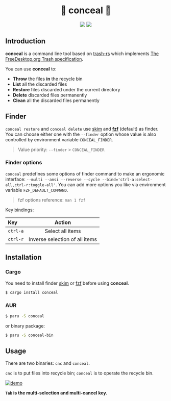 <h1 align="center">🌠 conceal 🌃</h1>

<p align="center">
  <a href="https://crates.io/crates/conceal"><img src="https://img.shields.io/crates/v/conceal.svg?style=flat-square" /></a>
  <a href="https://crates.io/crates/conceal"><img src="https://img.shields.io/crates/d/conceal.svg?style=flat-square" /></a>
</p>

## Introduction

**conceal** is a command line tool based on [trash-rs](https://github.com/Byron/trash-rs) which implements [The FreeDesktop.org Trash specification](https://specifications.freedesktop.org/trash-spec/trashspec-latest.html).

You can use **conceal** to:
- **Throw** the files **in** the recycle bin
- **List** all the discarded files
- **Restore** files discarded under the current directory
- **Delete** discarded files permanently
- **Clean** all the discarded files permanently



## Finder

`conceal restore` and `conceal delete` use [skim](https://github.com/lotabout/skim) and [**fzf**](https://github.com/junegunn/fzf) (default) as finder.
You can choose either one with the `--finder` option whose value is also controlled by environment variable `CONCEAL_FINDER`.

> Value priority: `--finder` > `CONCEAL_FINDER`

### Finder options

`conceal` predefines some options of finder command to make an ergonomic interface:
`--multi --ansi --reverse --cycle --bind='ctrl-a:select-all,ctrl-r:toggle-all'`.
You can add more options you like via environment variable `FZF_DEFAULT_COMMAND`.

> fzf options reference: `man 1 fzf`

Key bindings:

| Key | Action |
| :- | :-: |
| `ctrl-a` | Select all items |
| `ctrl-r` | Inverse selection of all items |



## Installation

### Cargo

You need to install finder [skim](https://github.com/lotabout/skim#installation) or [fzf](https://github.com/junegunn/fzf#installation) before using **conceal**.

```bash
$ cargo install conceal
```

### AUR

```bash
$ paru -S conceal
```

or binary package:

```bash
$ paru -S conceal-bin
```



## Usage

There are two binaries: `cnc` and `conceal`.

`cnc` is to put files into recycle bin; `conceal` is to operate the recycle bin.

[![demo](https://asciinema.org/a/629369.svg)](https://asciinema.org/a/629369?speed=2)

**`Tab` is the multi-selection and multi-cancel key.**
